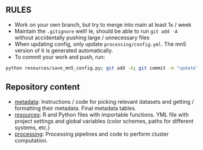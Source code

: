 ## RULES

* Work on your own branch, but try to merge into main at least 1x / week
* Maintain the `.gitignore` well! Ie, should be able to run `git add -A` without accidentally pushing large / unnecessary files
* When updating config, only update `processing/config.yml`. The mn5 version of it is generated automatically.
* To commit your work and push, run:
```bash
python resources/save_mn5_config.py; git add -A; git commit -m "update"; git push origin main
```

## Repository content
* [metadata](https://github.com/fairliereese/fetal_dev/tree/main/metadata): Instructions / code for picking relevant datasets and getting / formatting their metadata. Final metadata tables.
* [resources](https://github.com/fairliereese/fetal_dev/tree/main/resources): R and Python files with importable functions. YML file with project settings and global variables (color schemes, paths for different systems, etc.)
* [processing](https://github.com/fairliereese/fetal_dev/tree/main/processing): Processing pipelines and code to perform cluster computation.

<!--
```bash
conda activate pt_snakemake
snakemake \
  -s Snakefile \
  -j 100 \
  --latency-wait 120 \
  --use-conda \
  --cluster \
    "sbatch \
    --nodes {resources.nodes} \
    -q gp_bscls \
    -A bsc83 \
    -c {resources.threads}  \
    --mail-user=freese@bsc.es \
    --mail-type=START,END,FAIL \
    --time=12:00:00" \
    -n

    snakemake --forceall --dag | dot -Tpdf > dag.pdf


snakemake \
  -s Snakefile \
  -j 100 \
  --latency-wait 120 \
  --use-conda \
  -n

```


```bash
xargs -n 1 curl -O -L -u YJW4VXGF:zg2yps6nectvogfc < files.txt
``` -->
